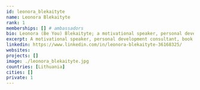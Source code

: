 ```yaml
---
id: leonora_blekaityte
name: Leonora Blekaityte
rank: 1
memberships: [] # ambassadors
bio: Leonora (Be You) Blekaityte; a motivational speaker, personal development consultant, book author, creator of femininity unleashing techniques and certified body consiousness technique NIA trainer. Leonora successfully completed different psychological studies and is closely collaborating with recognized psychologists, therapists and scientists. Leonora specializes in human personal growth and especially focuses on women psychology and spirituality. Leonora has been been delivering trainings, seminars, individual consultations, group meditations, giving speeches and organizing retreats all over the world. Ambassador fell in love with Threefold ThreeFold Foundation is a world empowering project. I believe in it’s vision and actions, which helps to connect the world in a more eco friendly, decentralized and independent way, helping the world to be a better place.
excerpt: A motivational speaker, personal development consultant, book author, creator of femininity unleashing techniques.
linkedin: https://www.linkedin.com/in/leonora-blekaityte-36168325/
websites: 
projects: []
image: ./leonora_blekaityte.jpg
countries: [Lithuania]
cities: []
private: 1
---
```

